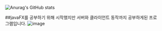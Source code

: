 ![Anurag's GitHub stats](https://github-readme-stats.vercel.app/api?username=Hwang-97&show_icons=true&theme=radical)

##javaFX를 공부하기 위해 시작했지만 서버와 클라이언트 동작까지 공부하게된 프로그램입니다.
![image](https://user-images.githubusercontent.com/85034286/145708061-376655da-2c2e-42f6-b391-c9f28d5381c2.png)

